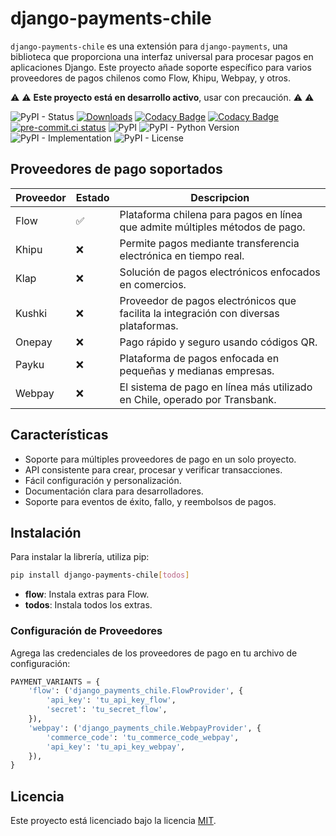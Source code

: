 # django-payments-chile

`django-payments-chile` es una extensión para `django-payments`, una biblioteca que proporciona una interfaz universal para procesar pagos en aplicaciones Django. Este proyecto añade soporte específico para varios proveedores de pagos chilenos como Flow, Khipu, Webpay, y otros.

:warning: :warning: **Este proyecto está en desarrollo activo**, usar con precaución. :warning: :warning:

![PyPI - Status](https://img.shields.io/pypi/status/django-payments-chile)
[![Downloads](https://pepy.tech/badge/django-payments-chile)](https://pepy.tech/project/django-payments-chile)
[![Codacy Badge](https://app.codacy.com/project/badge/Grade/fde07768d1714b0b93c6addd5e13bb7f)](https://app.codacy.com/gh/mariofix/django-payments-chile/dashboard?utm_source=gh&utm_medium=referral&utm_content=&utm_campaign=Badge_grade)
[![Codacy Badge](https://app.codacy.com/project/badge/Coverage/7dc3c8d6fe844fdaa1de0cb86c242934)](https://app.codacy.com/gh/mariofix/django-payments-chile/dashboard?utm_source=gh&utm_medium=referral&utm_content=&utm_campaign=Badge_coverage)
[![pre-commit.ci status](https://results.pre-commit.ci/badge/github/mariofix/django-payments-chile/main.svg)](https://results.pre-commit.ci/latest/github/mariofix/django-payments-chile/main)
![PyPI](https://img.shields.io/pypi/v/django-payments-chile)
![PyPI - Python Version](https://img.shields.io/pypi/pyversions/django-payments-chile)
![PyPI - Implementation](https://img.shields.io/pypi/implementation/django-payments-chile)
![PyPI - License](https://img.shields.io/pypi/l/django-payments-chile)

## Proveedores de pago soportados

| Proveedor | Estado | Descripcion |
| --- | --- | --- |
| Flow | :white_check_mark: | Plataforma chilena para pagos en línea que admite múltiples métodos de pago. |
| Khipu | :x: | Permite pagos mediante transferencia electrónica en tiempo real. |
| Klap | :x: | Solución de pagos electrónicos enfocados en comercios. |
| Kushki | :x: | Proveedor de pagos electrónicos que facilita la integración con diversas plataformas. |
| Onepay | :x: | Pago rápido y seguro usando códigos QR. |
| Payku | :x: | Plataforma de pagos enfocada en pequeñas y medianas empresas. |
| Webpay | :x: | El sistema de pago en línea más utilizado en Chile, operado por Transbank. |

## Características

- Soporte para múltiples proveedores de pago en un solo proyecto.
- API consistente para crear, procesar y verificar transacciones.
- Fácil configuración y personalización.
- Documentación clara para desarrolladores.
- Soporte para eventos de éxito, fallo, y reembolsos de pagos.

## Instalación

Para instalar la librería, utiliza pip:

```bash
pip install django-payments-chile[todos]
```

- **flow**: Instala extras para Flow.
- **todos**: Instala todos los extras.

### Configuración de Proveedores

Agrega las credenciales de los proveedores de pago en tu archivo de configuración:

```python
PAYMENT_VARIANTS = {
    'flow': ('django_payments_chile.FlowProvider', {
        'api_key': 'tu_api_key_flow',
        'secret': 'tu_secret_flow',
    }),
    'webpay': ('django_payments_chile.WebpayProvider', {
        'commerce_code': 'tu_commerce_code_webpay',
        'api_key': 'tu_api_key_webpay',
    }),
}
```

## Licencia

Este proyecto está licenciado bajo la licencia [MIT](LICENSE).
